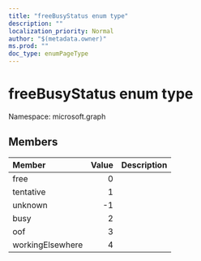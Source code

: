 ```yaml
---
title: "freeBusyStatus enum type"
description: ""
localization_priority: Normal
author: "$(metadata.owner)"
ms.prod: ""
doc_type: enumPageType
---
```


# freeBusyStatus enum type

Namespace: microsoft.graph

## Members

| Member           | Value | Description |
| :--------------- | ----: | :---------- |
| free             | 0     |             |
| tentative        | 1     |             |
| unknown          | -1    |             |
| busy             | 2     |             |
| oof              | 3     |             |
| workingElsewhere | 4     |             |
